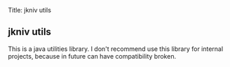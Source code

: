 Title: jkniv utils

jkniv utils
--------------------

This is a java utilities library. I don't recommend use this library for internal projects, because in future can have compatibility broken. 

